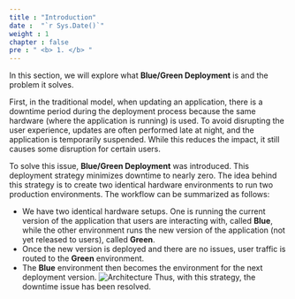 ```yaml
---
title : "Introduction"
date :  "`r Sys.Date()`" 
weight : 1 
chapter : false
pre : " <b> 1. </b> "
---
```

In this section, we will explore what **Blue/Green Deployment** is and the problem it solves.

First, in the traditional model, when updating an application, there is a downtime period during the deployment process because the same hardware (where the application is running) is used. To avoid disrupting the user experience, updates are often performed late at night, and the application is temporarily suspended. While this reduces the impact, it still causes some disruption for certain users.

To solve this issue, **Blue/Green Deployment** was introduced. This deployment strategy minimizes downtime to nearly zero. The idea behind this strategy is to create two identical hardware environments to run two production environments. The workflow can be summarized as follows:
- We have two identical hardware setups. One is running the current version of the application that users are interacting with, called **Blue**, while the other environment runs the new version of the application (not yet released to users), called **Green**.
- Once the new version is deployed and there are no issues, user traffic is routed to the **Green** environment.
- The **Blue** environment then becomes the environment for the next deployment version.
![Architecture](/images/bluegreen.png)
Thus, with this strategy, the downtime issue has been resolved.
